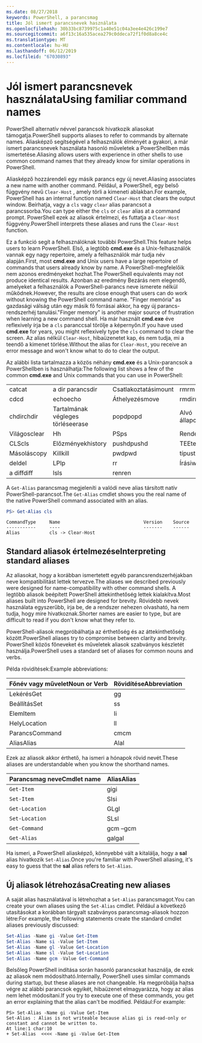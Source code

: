 ```yaml
---
ms.date: 08/27/2018
keywords: PowerShell, a parancsmag
title: Jól ismert parancsnevek használata
ms.openlocfilehash: 30b33bc8739975c1a40e51c04a3ee4e426c199e7
ms.sourcegitcommit: a6f13c16a535acea279c0ddeca72f1f0d8a8ce4c
ms.translationtype: MT
ms.contentlocale: hu-HU
ms.lasthandoff: 06/12/2019
ms.locfileid: "67030893"
---
```

# <a name="using-familiar-command-names"></a><span data-ttu-id="9fa86-103">Jól ismert parancsnevek használata</span><span class="sxs-lookup"><span data-stu-id="9fa86-103">Using familiar command names</span></span>

<span data-ttu-id="9fa86-104">PowerShell alternatív névvel parancsok hivatkozik aliasokat támogatja.</span><span class="sxs-lookup"><span data-stu-id="9fa86-104">PowerShell supports aliases to refer to commands by alternate names.</span></span> <span data-ttu-id="9fa86-105">Aliasképző segítségével a felhasználók élményét a gyakori, a már ismert parancsnevek használata hasonló műveletek a PowerShellben más ismertetése.</span><span class="sxs-lookup"><span data-stu-id="9fa86-105">Aliasing allows users with experience in other shells to use common command names that they already know for similar operations in PowerShell.</span></span>

<span data-ttu-id="9fa86-106">Aliasképző hozzárendeli egy másik parancs egy új nevet.</span><span class="sxs-lookup"><span data-stu-id="9fa86-106">Aliasing associates a new name with another command.</span></span> <span data-ttu-id="9fa86-107">Például, a PowerShell, egy belső függvény nevű `Clear-Host` , amely törli a kimeneti ablakban.</span><span class="sxs-lookup"><span data-stu-id="9fa86-107">For example, PowerShell has an internal function named `Clear-Host` that clears the output window.</span></span> <span data-ttu-id="9fa86-108">Beírhatja, vagy a `cls` vagy `clear` alias parancsot a parancssorba.</span><span class="sxs-lookup"><span data-stu-id="9fa86-108">You can type either the `cls` or `clear` alias at a command prompt.</span></span> <span data-ttu-id="9fa86-109">PowerShell ezek az aliasok értelmezi, és futtatja a `Clear-Host` függvény.</span><span class="sxs-lookup"><span data-stu-id="9fa86-109">PowerShell interprets these aliases and runs the `Clear-Host` function.</span></span>

<span data-ttu-id="9fa86-110">Ez a funkció segít a felhasználóknak további PowerShell.</span><span class="sxs-lookup"><span data-stu-id="9fa86-110">This feature helps users to learn PowerShell.</span></span> <span data-ttu-id="9fa86-111">Első, a legtöbb **cmd.exe** és a Unix-felhasználók vannak egy nagy repertoire, amely a felhasználók már tudja név alapján.</span><span class="sxs-lookup"><span data-stu-id="9fa86-111">First, most **cmd.exe** and Unix users have a large repertoire of commands that users already know by name.</span></span> <span data-ttu-id="9fa86-112">A PowerShell-megfelelőik nem azonos eredményeket hozhat.</span><span class="sxs-lookup"><span data-stu-id="9fa86-112">The PowerShell equivalents may not produce identical results.</span></span> <span data-ttu-id="9fa86-113">Azonban az eredmény Bezárás nem elegendő, amelyeket a felhasználók a PowerShell-parancs neve ismerete nélkül működnek.</span><span class="sxs-lookup"><span data-stu-id="9fa86-113">However, the results are close enough that users can do work without knowing the PowerShell command name.</span></span> <span data-ttu-id="9fa86-114">"Finger memória" as gazdasági válság után egy másik fő forrásai akkor, ha egy új parancs-rendszerhéj tanulási.</span><span class="sxs-lookup"><span data-stu-id="9fa86-114">"Finger memory" is another major source of frustration when learning a new command shell.</span></span> <span data-ttu-id="9fa86-115">Ha már használt **cmd.exe** éve reflexively írja be a `cls` paranccsal törölje a képernyőn.</span><span class="sxs-lookup"><span data-stu-id="9fa86-115">If you have used **cmd.exe** for years, you might reflexively type the `cls` command to clear the screen.</span></span> <span data-ttu-id="9fa86-116">Az alias nélkül `Clear-Host`, hibaüzenetet kap, és nem tudja, mi a teendő a kimenet törlése.</span><span class="sxs-lookup"><span data-stu-id="9fa86-116">Without the alias for `Clear-Host`, you receive an error message and won't know what to do to clear the output.</span></span>

<span data-ttu-id="9fa86-117">Az alábbi lista tartalmazza a közös néhány **cmd.exe** és a Unix-parancsok a PowerShellben is használhatja:</span><span class="sxs-lookup"><span data-stu-id="9fa86-117">The following list shows a few of the common **cmd.exe** and Unix commands that you can use in PowerShell:</span></span>

|||||
|-|-|-|-|
|<span data-ttu-id="9fa86-118">cat</span><span class="sxs-lookup"><span data-stu-id="9fa86-118">cat</span></span>|<span data-ttu-id="9fa86-119">a dir parancs</span><span class="sxs-lookup"><span data-stu-id="9fa86-119">dir</span></span>|<span data-ttu-id="9fa86-120">Csatlakoztatási</span><span class="sxs-lookup"><span data-stu-id="9fa86-120">mount</span></span>|<span data-ttu-id="9fa86-121">rm</span><span class="sxs-lookup"><span data-stu-id="9fa86-121">rm</span></span>|
|<span data-ttu-id="9fa86-122">cd</span><span class="sxs-lookup"><span data-stu-id="9fa86-122">cd</span></span>|<span data-ttu-id="9fa86-123">echo</span><span class="sxs-lookup"><span data-stu-id="9fa86-123">echo</span></span>|<span data-ttu-id="9fa86-124">Áthelyezés</span><span class="sxs-lookup"><span data-stu-id="9fa86-124">move</span></span>|<span data-ttu-id="9fa86-125">rmdir</span><span class="sxs-lookup"><span data-stu-id="9fa86-125">rmdir</span></span>|
|<span data-ttu-id="9fa86-126">chdir</span><span class="sxs-lookup"><span data-stu-id="9fa86-126">chdir</span></span>|<span data-ttu-id="9fa86-127">Tartalmának végleges törlése</span><span class="sxs-lookup"><span data-stu-id="9fa86-127">erase</span></span>|<span data-ttu-id="9fa86-128">popd</span><span class="sxs-lookup"><span data-stu-id="9fa86-128">popd</span></span>|<span data-ttu-id="9fa86-129">Alvó állapot</span><span class="sxs-lookup"><span data-stu-id="9fa86-129">sleep</span></span>|
|<span data-ttu-id="9fa86-130">Világos</span><span class="sxs-lookup"><span data-stu-id="9fa86-130">clear</span></span>|<span data-ttu-id="9fa86-131">H</span><span class="sxs-lookup"><span data-stu-id="9fa86-131">h</span></span>|<span data-ttu-id="9fa86-132">PS</span><span class="sxs-lookup"><span data-stu-id="9fa86-132">ps</span></span>|<span data-ttu-id="9fa86-133">Rendezés</span><span class="sxs-lookup"><span data-stu-id="9fa86-133">sort</span></span>|
|<span data-ttu-id="9fa86-134">CLS</span><span class="sxs-lookup"><span data-stu-id="9fa86-134">cls</span></span>|<span data-ttu-id="9fa86-135">Előzmények</span><span class="sxs-lookup"><span data-stu-id="9fa86-135">history</span></span>|<span data-ttu-id="9fa86-136">pushd</span><span class="sxs-lookup"><span data-stu-id="9fa86-136">pushd</span></span>|<span data-ttu-id="9fa86-137">TEE</span><span class="sxs-lookup"><span data-stu-id="9fa86-137">tee</span></span>|
|<span data-ttu-id="9fa86-138">Másolás</span><span class="sxs-lookup"><span data-stu-id="9fa86-138">copy</span></span>|<span data-ttu-id="9fa86-139">Kill</span><span class="sxs-lookup"><span data-stu-id="9fa86-139">kill</span></span>|<span data-ttu-id="9fa86-140">pwd</span><span class="sxs-lookup"><span data-stu-id="9fa86-140">pwd</span></span>|<span data-ttu-id="9fa86-141">típus</span><span class="sxs-lookup"><span data-stu-id="9fa86-141">type</span></span>|
|<span data-ttu-id="9fa86-142">del</span><span class="sxs-lookup"><span data-stu-id="9fa86-142">del</span></span>|<span data-ttu-id="9fa86-143">LP</span><span class="sxs-lookup"><span data-stu-id="9fa86-143">lp</span></span>|<span data-ttu-id="9fa86-144">r</span><span class="sxs-lookup"><span data-stu-id="9fa86-144">r</span></span>|<span data-ttu-id="9fa86-145">Írási</span><span class="sxs-lookup"><span data-stu-id="9fa86-145">write</span></span>|
|<span data-ttu-id="9fa86-146">a diff</span><span class="sxs-lookup"><span data-stu-id="9fa86-146">diff</span></span>|<span data-ttu-id="9fa86-147">ls</span><span class="sxs-lookup"><span data-stu-id="9fa86-147">ls</span></span>|<span data-ttu-id="9fa86-148">ren</span><span class="sxs-lookup"><span data-stu-id="9fa86-148">ren</span></span>||

<span data-ttu-id="9fa86-149">A `Get-Alias` parancsmag megjeleníti a valódi neve alias társított natív PowerShell-parancsot.</span><span class="sxs-lookup"><span data-stu-id="9fa86-149">The `Get-Alias` cmdlet shows you the real name of the native PowerShell command associated with an alias.</span></span>

```powershell
PS> Get-Alias cls
```

```Output
CommandType     Name                               Version    Source
-----------     ----                               -------    ------
Alias           cls -> Clear-Host
```

## <a name="interpreting-standard-aliases"></a><span data-ttu-id="9fa86-150">Standard aliasok értelmezése</span><span class="sxs-lookup"><span data-stu-id="9fa86-150">Interpreting standard aliases</span></span>

<span data-ttu-id="9fa86-151">Az aliasokat, hogy a korábban ismertetett egyéb parancsrendszerhéjakban neve kompatibilitást lettek tervezve.</span><span class="sxs-lookup"><span data-stu-id="9fa86-151">The aliases we described previously were designed for name-compatibility with other command shells.</span></span>
<span data-ttu-id="9fa86-152">A legtöbb aliasok beépített PowerShell áttekinthetőség lettek kialakítva.</span><span class="sxs-lookup"><span data-stu-id="9fa86-152">Most aliases built into PowerShell are designed for brevity.</span></span> <span data-ttu-id="9fa86-153">Rövidebb nevek használata egyszerűbb, írja be, de a rendszer nehezen olvasható, ha nem tudja, hogy mire hivatkoznak.</span><span class="sxs-lookup"><span data-stu-id="9fa86-153">Shorter names are easier to type, but are difficult to read if you don't know what they refer to.</span></span>

<span data-ttu-id="9fa86-154">PowerShell-aliasok megpróbálhatja az érthetőség és az áttekinthetőség között.</span><span class="sxs-lookup"><span data-stu-id="9fa86-154">PowerShell aliases try to compromise between clarity and brevity.</span></span> <span data-ttu-id="9fa86-155">PowerShell közös főneveket és műveletek aliasok szabványos készletét használja.</span><span class="sxs-lookup"><span data-stu-id="9fa86-155">PowerShell uses a standard set of aliases for common nouns and verbs.</span></span>

<span data-ttu-id="9fa86-156">Példa rövidítések:</span><span class="sxs-lookup"><span data-stu-id="9fa86-156">Example abbreviations:</span></span>

| <span data-ttu-id="9fa86-157">Főnév vagy művelet</span><span class="sxs-lookup"><span data-stu-id="9fa86-157">Noun or Verb</span></span> | <span data-ttu-id="9fa86-158">Rövidítése</span><span class="sxs-lookup"><span data-stu-id="9fa86-158">Abbreviation</span></span> |
|--------------|--------------|
| <span data-ttu-id="9fa86-159">Lekérés</span><span class="sxs-lookup"><span data-stu-id="9fa86-159">Get</span></span>          | <span data-ttu-id="9fa86-160">g</span><span class="sxs-lookup"><span data-stu-id="9fa86-160">g</span></span>            |
| <span data-ttu-id="9fa86-161">Beállítás</span><span class="sxs-lookup"><span data-stu-id="9fa86-161">Set</span></span>          | <span data-ttu-id="9fa86-162">s</span><span class="sxs-lookup"><span data-stu-id="9fa86-162">s</span></span>            |
| <span data-ttu-id="9fa86-163">Elem</span><span class="sxs-lookup"><span data-stu-id="9fa86-163">Item</span></span>         | <span data-ttu-id="9fa86-164">I</span><span class="sxs-lookup"><span data-stu-id="9fa86-164">i</span></span>            |
| <span data-ttu-id="9fa86-165">Hely</span><span class="sxs-lookup"><span data-stu-id="9fa86-165">Location</span></span>     | <span data-ttu-id="9fa86-166">l</span><span class="sxs-lookup"><span data-stu-id="9fa86-166">l</span></span>            |
| <span data-ttu-id="9fa86-167">Parancs</span><span class="sxs-lookup"><span data-stu-id="9fa86-167">Command</span></span>      | <span data-ttu-id="9fa86-168">cm</span><span class="sxs-lookup"><span data-stu-id="9fa86-168">cm</span></span>           |
| <span data-ttu-id="9fa86-169">Alias</span><span class="sxs-lookup"><span data-stu-id="9fa86-169">Alias</span></span>        | <span data-ttu-id="9fa86-170">Al</span><span class="sxs-lookup"><span data-stu-id="9fa86-170">al</span></span>           |

<span data-ttu-id="9fa86-171">Ezek az aliasok akkor érthető, ha ismeri a hónapok rövid nevét.</span><span class="sxs-lookup"><span data-stu-id="9fa86-171">These aliases are understandable when you know the shorthand names.</span></span>

| <span data-ttu-id="9fa86-172">Parancsmag neve</span><span class="sxs-lookup"><span data-stu-id="9fa86-172">Cmdlet name</span></span>    | <span data-ttu-id="9fa86-173">Alias</span><span class="sxs-lookup"><span data-stu-id="9fa86-173">Alias</span></span> |
|----------------|-------|
| `Get-Item`     | <span data-ttu-id="9fa86-174">gi</span><span class="sxs-lookup"><span data-stu-id="9fa86-174">gi</span></span>    |
| `Set-Item`     | <span data-ttu-id="9fa86-175">SI</span><span class="sxs-lookup"><span data-stu-id="9fa86-175">si</span></span>    |
| `Get-Location` | <span data-ttu-id="9fa86-176">GL</span><span class="sxs-lookup"><span data-stu-id="9fa86-176">gl</span></span>    |
| `Set-Location` | <span data-ttu-id="9fa86-177">SL</span><span class="sxs-lookup"><span data-stu-id="9fa86-177">sl</span></span>    |
| `Get-Command`  | <span data-ttu-id="9fa86-178">gcm –</span><span class="sxs-lookup"><span data-stu-id="9fa86-178">gcm</span></span>   |
| `Get-Alias`    | <span data-ttu-id="9fa86-179">gal</span><span class="sxs-lookup"><span data-stu-id="9fa86-179">gal</span></span>   |

<span data-ttu-id="9fa86-180">Ha ismeri, a PowerShell aliasképző, könnyebbé vált a kitalálja, hogy a **sal** alias hivatkozik `Set-Alias`.</span><span class="sxs-lookup"><span data-stu-id="9fa86-180">Once you're familiar with PowerShell aliasing, it's easy to guess that the **sal** alias refers to `Set-Alias`.</span></span>

## <a name="creating-new-aliases"></a><span data-ttu-id="9fa86-181">Új aliasok létrehozása</span><span class="sxs-lookup"><span data-stu-id="9fa86-181">Creating new aliases</span></span>

<span data-ttu-id="9fa86-182">A saját alias használatával is létrehozhat a `Set-Alias` parancsmagot.</span><span class="sxs-lookup"><span data-stu-id="9fa86-182">You can create your own aliases using the `Set-Alias` cmdlet.</span></span> <span data-ttu-id="9fa86-183">Például a következő utasításokat a korábban tárgyalt szabványos parancsmag-aliasok hozzon létre:</span><span class="sxs-lookup"><span data-stu-id="9fa86-183">For example, the following statements create the standard cmdlet aliases previously discussed:</span></span>

```powershell
Set-Alias -Name gi -Value Get-Item
Set-Alias -Name si -Value Set-Item
Set-Alias -Name gl -Value Get-Location
Set-Alias -Name sl -Value Set-Location
Set-Alias -Name gcm -Value Get-Command
```

<span data-ttu-id="9fa86-184">Belsőleg PowerShell indítása során hasonló parancsokat használja, de ezek az aliasok nem módosítható.</span><span class="sxs-lookup"><span data-stu-id="9fa86-184">Internally, PowerShell uses similar commands during startup, but these aliases are not changeable.</span></span>
<span data-ttu-id="9fa86-185">Ha megpróbálja hajtsa végre az alábbi parancsok egyikét, hibaüzenet elmagyarázza, hogy az alias nem lehet módosítani.</span><span class="sxs-lookup"><span data-stu-id="9fa86-185">If you try to execute one of these commands, you get an error explaining that the alias can't be modified.</span></span> <span data-ttu-id="9fa86-186">Például:</span><span class="sxs-lookup"><span data-stu-id="9fa86-186">For example:</span></span>

```
PS> Set-Alias -Name gi -Value Get-Item
Set-Alias : Alias is not writeable because alias gi is read-only or constant and cannot be written to.
At line:1 char:10
+ Set-Alias  <<<< -Name gi -Value Get-Item
```
